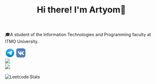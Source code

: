 <header>
  <h1>Hi there! I'm Artyom👋</h1>
</header>

<main>

<section class="bio">
<p>
🎓A student of the Information Technologies and Programming faculty at ITMO University.
</p>
<div class="container container-items">
  <a href="https://t.me/a_podgorny"><img width="32" height="32"src="./icons/telegram.svg" alt=""></a>
  <a href="https://vk.com/ni1nt3ndo"><img width="32" height="32" src="./icons/vk.svg" alt=""></a>
</div>

</section>

<section class="stats">
  <img src="https://github-readme-stats.vercel.app/api?username=n1nt3nd&show_icons=tru&theme=tokyonight">
  <div class="container container-stats">
    <img src="https://github-readme-stats.vercel.app/api/top-langs/?username=n1nt3nd&layout=compact&theme=tokyonight">
  </div>
</section>

</main>

![Leetcode Stats](https://leetcard.jacoblin.cool/N1NT3NDO?theme=dark)
